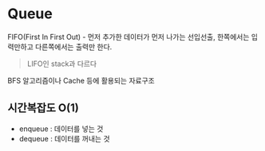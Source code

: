 # Queue

FIFO(First In First Out) - 먼저 추가한 데이터가 먼저 나가는 선입선출, 한쪽에서는 입력만하고 다른쪽에서는 출력만 한다.

> LIFO인 stack과 다르다

BFS 알고리즘이나 Cache 등에 활용되는 자료구조


## 시간복잡도 O(1)
- enqueue : 데이터를 넣는 것
- dequeue : 데이터를 꺼내는 것
